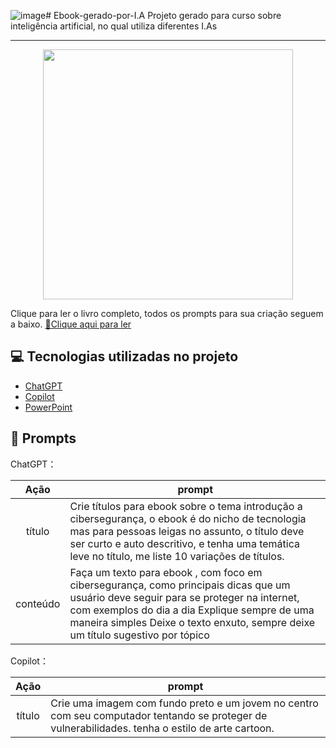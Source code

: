 ![image](https://github.com/kennedysevilha/Ebook-gerado-por-I.A/assets/115608890/99346313-a44f-4e96-a1f2-b21410e6e16f)# Ebook-gerado-por-I.A
Projeto gerado para curso sobre inteligência artificial, no qual utiliza diferentes I.As


-------


<p align="center">
<img 
    src="./assets/cover.png"
    width="400"  
/>
</p>



Clique para ler o livro completo, todos os prompts para sua criação seguem a baixo.
<a href="https://github.com/felipeAguiarCode/prompts-recipe-to-create-a-ebook/blob/main/output/ebook%20-%20css%20jedi%20output.pdf" title="View PDF now"> 📕Clique aqui para ler</a>

## 💻 Tecnologias utilizadas no projeto

- [ChatGPT](https://chat.openai.com/) 
- [Copilot](https://copilot.microsoft.com/)
- [PowerPoint](https://www.microsoft.com/en/microsoft-365/powerpoint)

## 🤖 Prompts


ChatGPT：

|   Ação   | prompt                                                                                                                                                                                                                                                                         |
| :------: | ------------------------------------------------------------------------------------------------------------------------------------------------------------------------------------------------------------------------------------------------------------------------------ |
|  título  |Crie títulos para ebook sobre o tema introdução a cibersegurança, o ebook é do nicho de tecnologia mas para pessoas leigas no assunto, o título deve ser curto e auto descritivo, e tenha uma temática leve no título, me liste 10 variações de títulos.|
| conteúdo | Faça um texto para ebook , com foco em cibersegurança, como principais dicas que um usuário deve seguir para se proteger na internet,  com exemplos do dia a dia Explique sempre de uma maneira simples Deixe o texto enxuto, sempre deixe um título sugestivo por tópico |


Copilot：

|  Ação  | prompt                                                                                 |
| :----: | -------------------------------------------------------------------------------------- |
| título | Crie uma imagem com fundo preto e um jovem no centro com seu computador tentando se proteger de vulnerabilidades. tenha o estilo de arte cartoon.|

